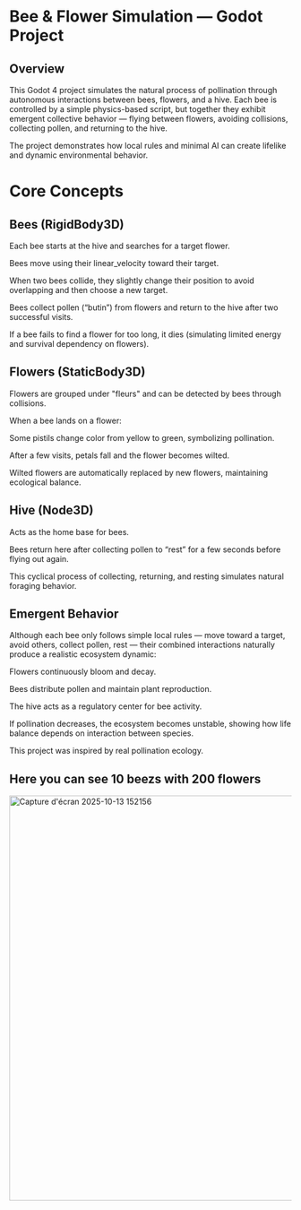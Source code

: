 # Bee & Flower Simulation — Godot Project
## Overview

This Godot 4 project simulates the natural process of pollination through autonomous interactions between bees, flowers, and a hive.
Each bee is controlled by a simple physics-based script, but together they exhibit emergent collective behavior — flying between flowers, avoiding collisions, collecting pollen, and returning to the hive.

The project demonstrates how local rules and minimal AI can create lifelike and dynamic environmental behavior.

# Core Concepts
## Bees (RigidBody3D)

Each bee starts at the hive and searches for a target flower.

Bees move using their linear_velocity toward their target.

When two bees collide, they slightly change their position to avoid overlapping and then choose a new target.

Bees collect pollen (“butin”) from flowers and return to the hive after two successful visits.

If a bee fails to find a flower for too long, it dies (simulating limited energy and survival dependency on flowers).

## Flowers (StaticBody3D)

Flowers are grouped under "fleurs" and can be detected by bees through collisions.

When a bee lands on a flower:

Some pistils change color from yellow to green, symbolizing pollination.

After a few visits, petals fall and the flower becomes wilted.

Wilted flowers are automatically replaced by new flowers, maintaining ecological balance.

## Hive (Node3D)

Acts as the home base for bees.

Bees return here after collecting pollen to “rest” for a few seconds before flying out again.

This cyclical process of collecting, returning, and resting simulates natural foraging behavior.

## Emergent Behavior

Although each bee only follows simple local rules — move toward a target, avoid others, collect pollen, rest —
their combined interactions naturally produce a realistic ecosystem dynamic:

Flowers continuously bloom and decay.

Bees distribute pollen and maintain plant reproduction.

The hive acts as a regulatory center for bee activity.

If pollination decreases, the ecosystem becomes unstable, showing how life balance depends on interaction between species.

This project was inspired by real pollination ecology.


## Here you can see 10 beezs with 200 flowers

<img width="1157" height="723" alt="Capture d'écran 2025-10-13 152156" src="https://github.com/user-attachments/assets/c998b7ab-d77d-4dee-be4e-cd3587fb263e" />
